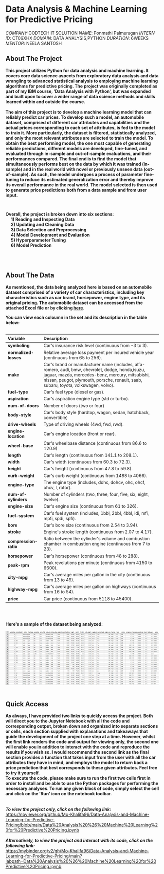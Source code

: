# Data Analysis & Machine Learning for Predictive Pricing 
*COMPANY*:CODTECH IT SOLUTION
*NAME*:  Ponmathi Palmurugan
*INTERN ID*: CT06XHX
*DOMAIN*: DATA ANALYSIS,PYTHON
*DURATION*: 6WEEKS
*MENTOR*: NEELA SANTOSH

## About The Project 
**This project utilizes Python for data analysis and machine learning. It covers core data science aspects from exploratory data analysis and data 
wrangling to advanced statistical analysis to employing machine learning algorithms for predictive pricing. The project was originally completed as 
part of my IBM course, 'Data Analysis with Python', but was expanded and built upon to cover a wider range of data science methods and skills learned 
within and outside the course.**
<br>
<br>
**The aim of this project is to develop a machine learning model that can reliably predict car prices. To develop such a model, an automobile dataset, comprised of
different car attributes and capabilities and the actual prices corresponding to each set of attributes, is fed to the model to train it. More particularly, the 
dataset is filtered, statistically analyzed, and only the most relevant attributes are selected to train the model. To obtain the best performing model, the one
most capable of generating reliable predictions, different models are developed, fine-tuned, and evaluated through in-sample and out-of-sample evaluations, and 
their performances compared. The final end is to find the model that simultaneously performs best on the data by which it was trained (in-sample) and in the real 
world with novel or previously unseen data (out-of-sample). As such, the model undergoes a process of parameter fine-tuning to reduce its estimated generalization 
error and thereby improve its overall performance in the real world. The model selected is then used to generate price predictions both from a data sample and from 
user input.** <br>

<br>

**Overall, the project is broken down into six sections: <br>
&emsp; 1) Reading and Inspecting Data <br>
&emsp; 2) Updating and Cleaning Data <br>
&emsp; 3) Data Selection and Preprocessing <br>
&emsp; 4) Model Development and Evaluation <br>
&emsp; 5) Hyperparameter Tuning <br>
&emsp; 6) Model Prediction** <br>

<br>
<br>

## About The Data 
**As mentioned, the data being analyzed here is based on an automobile dataset comprised of a variety of car characteristics, including key characteristics such as car brand, 
horsepower, engine type, and its original pricing. The automobile dataset can be accessed from the attached Excel file or by clicking [here](https://archive.ics.uci.edu/ml/machine-learning-databases/autos/imports-85.data).**
<br>

**You can view each coloumn in the set and its description in the table below:** <br>
<br>

| **Variable**          | **Description**                                                                                  |
| :-----------------    | :------------------------------------------------------------------------------------------------|
| **symboling**         | Car's insurance risk level (continuous from -3 to 3).                                            |
| **normalized-losses** | Relative average loss payment per insured vehicle year (continuous from 65 to 256).              |
| **make**              | Car's brand or manufacturer name (includes, alfa-romero, audi, bmw, chevrolet, dodge, honda,isuzu, jaguar, mazda, mercedes-benz, mercury, mitsubishi, nissan, peugot, plymouth, porsche, renault, saab, subaru, toyota, volkswagen, volvo).|
| **fuel-type**         | Car's fuel type (diesel or gas).                                                                 |
| **aspiration**        | Car's aspiration engine type (std or turbo).                                                     |
| **num-of-doors**      | Number of doors (two or four)                                                                    |
| **body-style**        | Car's body style (hardtop, wagon, sedan, hatchback, convertible)                                 |
| **drive-wheels**      | Type of driving wheels (4wd, fwd, rwd).                                                          |
| **engine-location**   | Car's engine location (front or rear).                                                           |
| **wheel-base**        | Car's wheelbase distance (continuous from 86.6 to 120.9)                                         |
| **length**            | Car's length (continuous from 141.1 to 208.1).                                                   |
| **width**             | Car's width (continuous from 60.3 to 72.3).                                                      |
| **height**            | Car's height (continuous from 47.8 to 59.8).                                                     |
| **curb-weight**       | Car's curb weight (continuous from 1488 to 4066).                                                |
| **engine-type**       | The engine type (includes, dohc, dohcv, ohc, ohcf, ohcv, l, rotor).                              |
| **num-of-cylinders**  | Number of cylinders (two, three, four, five, six, eight, twelve).                                |
| **engine-size**       | Car's engine size (continuous from 61 to 326).                                                   |
| **fuel-system**       | Car's fuel system (includes, 1bbl, 2bbl, 4bbl, idi, mfi, mpfi, spdi, spfi).                      |
| **bore**              | Car's bore size (continuous from 2.54 to 3.94).                                                  |
| **stroke**            | Engine's stroke length (continuous from 2.07 to 4.17).                                           |
| **compression-ratio** | Ratio between the cylinder's volume and combustion chamber in combustion engine (continuous from 7 to 23).|
| **horsepower**        | Car's horsepower (continuous from 48 to 288).                                                     |
| **peak-rpm**          | Peak revolutions per minute (continuous from 4150 to 6600).                                       |
| **city-mpg**          | Car's average miles per gallon in the city (continuous from 13 to 49).                            |
| **highway-mpg**       | Car's average miles per gallon on highways (continuous from 16 to 54).                            |
| **price**             | Car price (continuous from 5118 to 45400).                                                        |

<br>
<br>

**Here's a sample of the dataset being analyzed:**
<br> 

<img src="automobile data screenshot.jpg" alt="https://github.com/Mo-Khalifa96/Data-Analysis-and-Machine-Learning-for-Predictive-Pricing/blob/main/automobile%20data%20screenshot.jpg" width="800"/>

<br>
<br> 

## Quick Access 
**As always, I have provided two links to quickly access the project. Both will direct you to the Jupyter Notebook with all the code and corresponding output, broken down and 
organized into separate sections or cells, each section supplied with explanations and takeaways that guide the development of the project one step at a time. However, whilst 
the first link renders the code and output for viewing only, the second one will enable you in addition to interact with the code and reproduce the results if you wish so. I would 
recommend the second link as the final section provides a function that takes input from the user with all the car attributes they have in mind, and employs the model to return back 
a price prediction that best corresponds to these given attributes. Feel free to try it yourself.** <br> 
**To execute the code, please make sure to run the first two cells first in order to install and be able to use the Python packages for performing the necessary analyses. To run any 
given block of code, simply select the cell and click on the 'Run' icon on the notebook toolbar.**
<br>
<br>
<br>
***To view the project only, click on the following link:*** <br>
https://nbviewer.org/github/Mo-Khalifa96/Data-Analysis-and-Machine-Learning-for-Predictive-Pricing/blob/main/Data%20Analysis%20%26%20Machine%20Learning%20for%20Predictive%20Pricing.ipynb
<br>
<br>
***Alternatively, to view the project and interact with its code, click on the following link:*** <br>
https://mybinder.org/v2/gh/Mo-Khalifa96/Data-Analysis-and-Machine-Learning-for-Predictive-Pricing/main?labpath=Data%20Analysis%20%26%20Machine%20Learning%20for%20Predictive%20Pricing.ipynb
<br>
<br>


